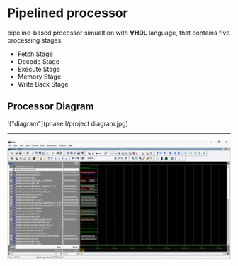 # Pipelined processor
pipeline-based processor simualtion with **VHDL** language, that contains five processing stages:
* Fetch Stage
* Decode Stage
* Execute Stage
* Memory Stage
* Write Back Stage

## Processor Diagram
!["diagram"](phase I/project diagram.jpg)

---
!["img"](Images/gifFile.gif)
